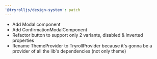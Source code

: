 ```yaml
---
'@tryrolljs/design-system': patch
---
```


- Add Modal component
- Add ConfirmationModalComponent
- Refactor button to support only 2 variants, disabled & inverted properties
- Rename ThemeProvider to TryrollProvider because it's gonna be a provider of all the lib's dependencies (not only theme)
